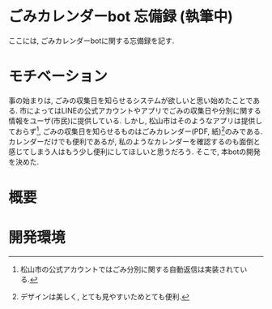 # ごみカレンダーbot 忘備録 (執筆中)

ここには, ごみカレンダーbotに関する忘備録を記す. 

# モチベーション

事の始まりは, ごみの収集日を知らせるシステムが欲しいと思い始めたことである. 
市によってはLINEの公式アカウントやアプリでごみの収集日や分別に関する情報をユーザ(市民)に提供している. 
しかし, 松山市はそのようなアプリは提供しておらず[^1], ごみの収集日を知らせるものはごみカレンダー(PDF, 紙)[^2]のみである. 
カレンダーだけでも便利であるが, 私のようなカレンダーを確認するのも面倒と感じてしまう人はもう少し便利にしてほしいと思うだろう. 
そこで, 本botの開発を決めた. 

[^1]: 松山市の公式アカウントではごみ分別に関する自動返信は実装されている.    
[^2]: デザインは美しく, とても見やすいためとても便利.

# 概要

# 開発環境
